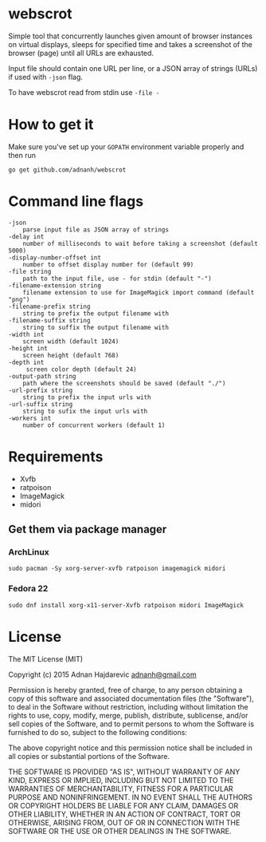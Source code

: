 # webscrot
Simple tool that concurrently launches given amount of browser instances on virtual displays, sleeps for specified time and takes a screenshot of the browser (page) until all URLs are exhausted.

Input file should contain one URL per line, or a JSON array of strings (URLs) if used with `-json` flag.

To have webscrot read from stdin use `-file -`

# How to get it
Make sure you've set up your `GOPATH` environment variable properly and then run
```
go get github.com/adnanh/webscrot
```

# Command line flags
```
-json
    parse input file as JSON array of strings
-delay int
    number of milliseconds to wait before taking a screenshot (default 5000)
-display-number-offset int
    number to offset display number for (default 99)
-file string
    path to the input file, use - for stdin (default "-")
-filename-extension string
    filename extension to use for ImageMagick import command (default "png")
-filename-prefix string
    string to prefix the output filename with
-filename-suffix string
    string to suffix the output filename with
-width int
    screen width (default 1024)
-height int
    screen height (default 768)
-depth int
	 screen color depth (default 24)  
-output-path string
    path where the screenshots should be saved (default "./")
-url-prefix string
    string to prefix the input urls with
-url-suffix string
    string to sufix the input urls with
-workers int
    number of concurrent workers (default 1)

```

# Requirements
- Xvfb
- ratpoison
- ImageMagick
- midori

## Get them via package manager
### ArchLinux
`sudo pacman -Sy xorg-server-xvfb ratpoison imagemagick midori`

### Fedora 22
`sudo dnf install xorg-x11-server-Xvfb ratpoison midori ImageMagick`

# License
The MIT License (MIT)

Copyright (c) 2015 Adnan Hajdarevic <adnanh@gmail.com>

Permission is hereby granted, free of charge, to any person obtaining a copy
of this software and associated documentation files (the "Software"), to deal
in the Software without restriction, including without limitation the rights
to use, copy, modify, merge, publish, distribute, sublicense, and/or sell
copies of the Software, and to permit persons to whom the Software is
furnished to do so, subject to the following conditions:

The above copyright notice and this permission notice shall be included in
all copies or substantial portions of the Software.

THE SOFTWARE IS PROVIDED "AS IS", WITHOUT WARRANTY OF ANY KIND, EXPRESS OR
IMPLIED, INCLUDING BUT NOT LIMITED TO THE WARRANTIES OF MERCHANTABILITY,
FITNESS FOR A PARTICULAR PURPOSE AND NONINFRINGEMENT. IN NO EVENT SHALL THE
AUTHORS OR COPYRIGHT HOLDERS BE LIABLE FOR ANY CLAIM, DAMAGES OR OTHER
LIABILITY, WHETHER IN AN ACTION OF CONTRACT, TORT OR OTHERWISE, ARISING FROM,
OUT OF OR IN CONNECTION WITH THE SOFTWARE OR THE USE OR OTHER DEALINGS IN
THE SOFTWARE.
